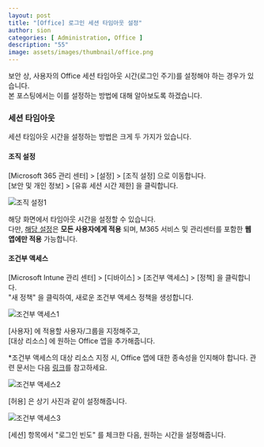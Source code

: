 ```yaml
---
layout: post
title: "[Office] 로그인 세션 타임아웃 설정"
author: sion
categories: [ Administration, Office ]
description: "55"
image: assets/images/thumbnail/office.png
---
```


보안 상, 사용자의 Office 세션 타임아웃 시간(로그인 주기)를 설정해야 하는 경우가 있습니다.  
본 포스팅에서는 이를 설정하는 방법에 대해 알아보도록 하겠습니다.  


### 세션 타임아웃

세션 타임아웃 시간을 설정하는 방법은 크게 두 가지가 있습니다.  


#### 조직 설정

[Microsoft 365 관리 센터] > [설정] > [조직 설정] 으로 이동합니다.  
[보안 및 개인 정보] > [유휴 세션 시간 제한] 을 클릭합니다.  

<img src="{{site.baseurl}}/assets/images/55/1.PNG" title="조직 설정1">  

해당 화면에서 타임아웃 시간을 설정할 수 있습니다.  
다만, [해당 설정][1]은 __모든 사용자에게 적용__ 되며, M365 서비스 및 관리센터를 포함한 __웹앱에만 적용__ 가능합니다.   


#### 조건부 액세스

[Microsoft Intune 관리 센터] > [디바이스] > [조건부 액세스] > [정책] 을 클릭합니다.  
"새 정책" 을 클릭하여, 새로운 조건부 액세스 정책을 생성합니다.  

<img src="{{site.baseurl}}/assets/images/55/2.PNG" title="조건부 액세스1">  

[사용자] 에 적용할 사용자/그룹을 지정해주고,  
[대상 리소스] 에 원하는 Office 앱을 추가해줍니다.  

*조건부 액세스의 대상 리소스 지정 시, Office 앱에 대한 종속성을 인지해야 합니다. 관련 문서는 다음 [링크][2]를 참고하세요.  

<img src="{{site.baseurl}}/assets/images/55/3.PNG" title="조건부 액세스2">  

[허용] 은 상기 사진과 같이 설정해줍니다.  

<img src="{{site.baseurl}}/assets/images/55/4.PNG" title="조건부 액세스3">  

[세션] 항목에서 "로그인 빈도" 를 체크한 다음, 원하는 시간을 설정해줍니다.  
 


[1]: https://learn.microsoft.com/ko-KR/microsoft-365/admin/manage/idle-session-timeout-web-apps?view=o365-worldwide&WT.mc_id=365AdminCSH_inproduct
[2]: https://learn.microsoft.com/ko-kr/entra/identity/conditional-access/concept-conditional-access-cloud-apps#office-365